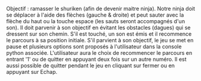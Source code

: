 Objectif : ramasser le shuriken (afin de devenir maitre ninja).
Notre ninja doit se déplacer à l'aide des flèches (gauche & droite) et peut sauter avec la flèche du haut ou la touche espace (les sauts seront accompagnés d'un son).
Il doit parvenir à son objectif en évitant les obstacles (dagues) qui se dressent sur son chemin.
S'il est touché, un son est émis et il recommence le parcours à sa position initiale.
S'il parvient à son objectif, le jeu se met en pause et plusieurs options sont proposés à l'utilisateur dans la console python associée.
L'utilisateur aura le choix de recommencer le parcours en entrant '1' ou de quitter en appuyant deux fois sur un autre numéro.
Il est aussi possible de quitter pendant le jeu en cliquant sur fermer ou en appuyant sur Echap.
